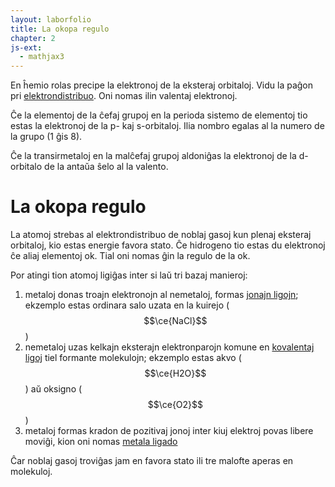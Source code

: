 ```yaml
---
layout: laborfolio
title: La okopa regulo
chapter: 2
js-ext:
  - mathjax3
---
```


En ĥemio rolas precipe la elektronoj de la eksteraj orbitaloj.
Vidu la paĝon pri [elektrondistribuo](). Oni nomas ilin valentaj elektronoj.

Ĉe la elementoj de la ĉefaj grupoj en la perioda sistemo de elementoj
tio estas la elektronoj de la p- kaj s-orbitaloj. Ilia nombro egalas al
la numero de la grupo (1 ĝis 8).

Ĉe la transirmetaloj en la malĉefaj grupoj aldoniĝas la elektronoj de la
d-orbitalo de la antaŭa ŝelo al la valento. 

# La okopa regulo

La atomoj strebas al elektrondistribuo de noblaj gasoj kun plenaj eksteraj orbitaloj, kio
estas energie favora stato. Ĉe hidrogeno tio estas du elektronoj ĉe aliaj elementoj ok. 
Tial oni nomas ĝin la regulo de la ok.

Por atingi tion atomoj ligiĝas inter si laŭ tri bazaj manieroj: 

1. metaloj donas troajn elektronojn al nemetaloj, formas [jonajn ligojn](jona_ligo);
   ekzemplo estas ordinara salo uzata en la kuirejo ($$\ce{NaCl}$$)
2. nemetaloj uzas kelkajn eksterajn elektronparojn komune en [kovalentaj ligoj](kovalenta_ligo) tiel formante molekulojn; ekzemplo 
   estas akvo ($$\ce{H2O}$$) aŭ oksigno ($$\ce{O2}$$)
3. metaloj formas kradon de pozitivaj jonoj inter kiuj elektroj povas libere moviĝi, kion oni nomas [metala ligado](metala_ligo)

Ĉar noblaj gasoj troviĝas jam en favora stato ili tre malofte aperas en molekuloj.

<!--...elektronegativeco...

- Kreu apartajn paĝojn por ĉiu ligotipo! 

- pol(ar/usec)aj ligoj...: klarigu en aparta paĝo pri kovalenta ligo... 

- NaCl per jmol: http://lampx.tugraz.at/~hadley/ss1/crystalstructure/structures/nacl/nacl.php

-->

<!--

## Ekzemploj

Kiel ekzemploj de molekuloj kun kovalentaj ligoj ni povas rigardi gasajn molekulojn, kiuj troviĝas en la atmosfero:

- [nitrogeno](#N2){: #N2 onclick="glewis(event);"}
- [oksigeno](#O2){: #O2 onclick="glewis(event);"}
- [argono](#Ar){: #Ar onclick="glewis(event);"}
- [akvo (vaporo)](#H2O){: #H2O onclick="glewis(event);"}
- [karbondioksido](#CO2){: #CO2 onclick="glewis(event);"}
- [neono](#Ne){: #Ne onclick="glewis(event);"}
- [heliumo](#He){: #He onclick="glewis(event);"}
- [metano](#CH4){: #CH4 onclick="glewis(event);"}
- [kriptono](#Kr){: #Kr onclick="glewis(event);"}


-->
<!--
Ekzemploj de molekuloj formantaj (kun)valentajn ligojn estas hidrogeno kun (kun)valenta elektronparo,
oksigeno kun du (kun)valentaj paroj kaj nitrogeno kun tri (kun)valentaj paroj:
-->
<!--
<script>

  const gasoj = {
    N2: [["N","0#4:"],["N","0:"]],
    O2: [["O","0=3:5:"],["O","1:7:"]],
    Ar: [["Ar","0:2:4:6:"]],
    H2O:[["O","5:7:"],["H","7-"],["H","5-"]],
    CO2:[["C",""],["O","0="],["O","4="]],
    Ne: [["Ne","0:2:4:6:"]],
    He: [["He","4:"]],
    CH4:[["C",""],["H","1-"],["H","3-"],["H","5-"],["H","7-"]],
    Kr: [["Kr","0:2:4:6:"]]
  }

  const jonoj = {
    OH: [["O^-","6:0:2:"],["H","0-"]],
    H3O:[["O^⊕","0:"],["H","0-"],["H","6-"],["H","2-"]],
    Cl: [["Cl^-","0:2:4:6:"]],
    Na: [["Na^+"]],
    Mg: [["Mg^2+"]],
    K:  [["K^+"]],
    SO4:[["S",""],["O","0=3:5:"],["O","2=5:7:"],["O^-","4-0:2:6:"],["O^-","6-0:2:4:"]],
    Ca: [["Ca^2+"]],
    CO3:[["C",""],["O","1=4:6:"],["O^-","4-6:0:2:"],["O^-","6-0:2:4:"]]
    }

  function glewis(event) {
    event.preventDefault();
    const frm = event.target.id;
    const svg = document.getElementById("glewis");
    _lewis(svg,frm,gasoj[frm]);
  }

  function jlewis(event) {
    event.preventDefault();
    const frm = event.target.id;
    const svg = document.getElementById("jlewis");
    _lewis(svg,frm,jonoj[frm]);
  }

  function _lewis(svg,frm,spec) {
    console.log(frm)+": "+spec;

    // malplenigu
    svg.textContent = "";
    // desegnu Lewis-strukturon
    lewis(svg,spec);
  }

  window.onload = () => {
    const svg = document.getElementById("glewis");
    lewis(svg,[
      ["H","0-"],
      ["H",""],
    ]);
  }

</script>

<style>
/*
  svg {
    stroke-width: 0px;
    background-color: lightblue;
  }
  */

  text {
      font-family: helvetica, sans-serif;
      /*
      stroke: black;
      stroke-width: 0.2px;
      */
      font-size: 10px;
      text-anchor: middle;
      dominant-baseline: central;
  }
  tspan.sup {
    font-size: 8px;
  }
  circle {
      fill: black;
  }
  line {
      stroke: black;
      stroke-width: .6;
  }
</style>

<svg id="glewis"
    version="1.1" 
    xmlns="http://www.w3.org/2000/svg" 
    xmlns:xlink="http://www.w3.org/1999/xlink" width="240" height="240" viewBox="-30 -30 60 60">    
</svg>

En la formuloj streko simbolas (kun)valentan elektronparon, dum punkto 
simbolas valentan elektronon, kiu ne partoprenas en molekula ligo.
-->

<!-- iuj jonoj solvitaj en oceano vd. https://en.wikipedia.org/wiki/Ocean#Residence_times_of_chemical_elements_and_ions -->

<!--
Jonoj, solvitaj en marakvo, estas i.a.:

- [hidroksido](#OH){: #OH onclick="jlewis(event);"}
- [kloro](#Cl){: #Cl onclick="jlewis(event);"}
- [natrio](#Na){: #Na onclick="jlewis(event);"}
- [magnezio](#Mg){: #Mg onclick="jlewis(event);"}
- [kalio](#K){: #K onclick="jlewis(event);"}
- [sulfato](#SO4){: #SO4 onclick="jlewis(event);"}
- [kalcio](#Ca){: #Ca onclick="jlewis(event);"}
- [karbonato](#CO3){: #CO3 onclick="jlewis(event);"}
-->
<!--
// H+, OH-:
- [akvo](#H2O){: #H2O onclick="jlewis(event);"}

pri CO3 vd. ankaŭ
https://chemistry.stackexchange.com/questions/66033/in-the-carbonate-anion-which-atoms-gain-the-two-electrons

// - [silicio](#Si){: #Si onclick="glewis(event);"}
// - [mangano](#Mn){: #Mn onclick="glewis(event);"}
// - [aluminio](#Al){: #Al onclick="glewis(event);"}
// - [fero](#Fe){: #Fe onclick="glewis(event);"}
-->
<!--
<svg id="jlewis"
    version="1.1" 
    xmlns="http://www.w3.org/2000/svg" 
    xmlns:xlink="http://www.w3.org/1999/xlink" width="240" height="240" viewBox="-30 -30 60 60">    
</svg>
-->

<!-- https://www2.chem.wisc.edu/deptfiles/genchem/netorial/rottosen/tutorial/modules/intermolecular_forces/01review/review2.htm 

# jona lewis desegno... MgO
https://cnx.org/resources/3d947fe1453d06102e824653195aae5c/CG11C1_020.png
# NaCl
https://4.bp.blogspot.com/-jaAOIZ97HYM/VwUGn4KaVpI/AAAAAAAAArc/KUildrS-VB0-Hse5_6j_tGe8t6REfbsQg/s1600/772263_orig.jpeg
# MgCl2
https://www.nextgurukul.in/media/images/q2aanswers/1554099/Magnesium-Chloride-Formation_1401944529549.gif
# NH4NO3
http://ammoniumnitrate.weebly.com/uploads/9/8/2/0/9820288/500629623.png?371
-->